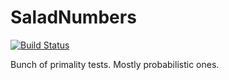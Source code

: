 SaladNumbers
============

[![Build Status](https://travis-ci.org/quepas/SaladNumbers.svg?branch=master)](https://travis-ci.org/quepas/SaladNumbers)

Bunch of primality tests. Mostly probabilistic ones.
